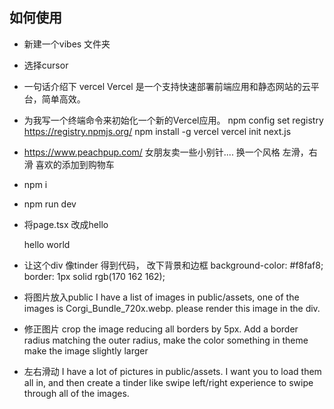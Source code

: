 ## 如何使用
- 新建一个vibes 文件夹
- 选择cursor 
- 一句话介绍下 vercel
  Vercel 是一个支持快速部署前端应用和静态网站的云平台，简单高效。

- 为我写一个终端命令来初始化一个新的Vercel应用。
  npm config set registry https://registry.npmjs.org/
  npm install -g vercel
  vercel init
  next.js
- https://www.peachpup.com/
 女朋友卖一些小别针....
 换一个风格
 左滑，右滑 喜欢的添加到购物车
- npm i 
- npm run dev
- 将page.tsx 改成hello
  <div style={{ backgroundColor: '#ffe7e5' }} className="grid grid-rows-[20px_1fr_20px] items-center justify-items-center min-h-screen p-8 pb-20 gap-16 sm:p-20 font-[family-name:var(--font-geist-sans)]">
      <div style={{backgroundColor:'green'}}>
        hello world
      </div>
    </div>
- 让这个div 像tinder
  得到代码，
  改下背景和边框
  background-color: #f8faf8;
  border: 1px solid rgb(170 162 162);
- 将图片放入public 
  I have a list of images in public/assets, one of the images is Corgi_Bundle_720x.webp. please render this image in the div.

- 修正图片
crop the image reducing all borders by 5px.
Add a border radius matching the outer
radius, make the color something in theme
make the image slightly larger
 
- 左右滑动
I have a lot of pictures in public/assets. I
want you to load them all in, and then create
a tinder like swipe left/right
experience to swipe through all of the
images.